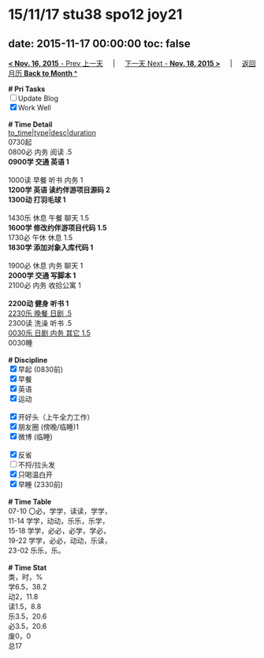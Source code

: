 # 15/11/17 stu38 spo12 joy21

date: 2015-11-17 00:00:00
toc: false
---
[**< Nov. 16, 2015** - Prev 上一天](/lifelogs/2015/11/d16.html) &nbsp; &nbsp; | &nbsp; &nbsp; [下一天 Next - **Nov. 18, 2015 >**](/lifelogs/2015/11/d18.html) &nbsp; &nbsp; |  &nbsp; &nbsp; [返回月历 **Back to Month ^**](/lifelogs/2015/11/index.html)
<br/><div><b># Pri Tasks</b></div><div><input type="checkbox"/>Update Blog</div><div><input checked="true" type="checkbox"/>Work Well</div><div><br/></div><div><b># Time Detail</b></div><div><u>to_time|type|desc|duration</u></div><div>0730起</div><div>0800必 内务 阅读 .5</div><div><b>0900学 交通 英语 1</b></div><div><br/></div><div>1000读 早餐 听书 内务 1</div><div><b>1200学 英语 读约伴游项目源码 2</b></div><div><b>1300动 打羽毛球 1</b></div><div><br/></div><div>1430乐 休息 午餐 聊天 1.5</div><div><b>1600学 修改约伴游项目代码 1.5</b></div><div>1730必 午休 休息 1.5</div><div><b>1830学 添加对象入库代码 1</b></div><div><br/></div><div>1900必 休息 内务 聊天 1</div><div><b>2000学 交通 写脚本 1</b></div><div>2100必 内务 收拾公寓 1</div><div><br/></div><div><b>2200动 健身 听书 1</b></div><div><u>2230乐 晚餐 日剧 .5</u></div><div>2300读 洗澡 听书 .5</div><div><u>0030乐 日剧 内务 其它 1.5</u></div><div>0030睡</div><div><br/></div><div><b># Discipline</b></div><div><input checked="true" type="checkbox"/>早起 (0830前)</div><div><input checked="true" type="checkbox"/>早餐</div><div><input checked="true" type="checkbox"/>英语</div><div><input checked="true" type="checkbox"/>运动</div><div><br/></div><div><input checked="true" type="checkbox"/>开好头（上午全力工作）</div><div><input checked="true" type="checkbox"/>朋友圈 (傍晚/临睡)1</div><div><input checked="true" type="checkbox"/>微博 (临睡)</div><div><br/></div><div><input checked="true" type="checkbox"/>反省</div><div><input type="checkbox"/>不捋/拉头发</div><div><input checked="true" type="checkbox"/>只喝温白开</div><div><input checked="true" type="checkbox"/>早睡 (2330前)</div><div><br/></div><div><b># Time Table</b></div><div>07-10 〇必，学学，读读，学学，</div><div>11-14 学学，动动，乐乐，乐学，</div><div>15-18 学学，必必，必学，学必，</div><div>19-22 学学，必必，动动，乐读，</div><div>23-02 乐乐，乐。</div><div><br/></div><div><b># Time Stat</b></div><div>类，时，%</div><div>学6.5，38.2</div><div>动2，11.8</div><div>读1.5，8.8</div><div>乐3.5，20.6</div><div>必3.5，20.6</div><div>废0，0</div><div>总17</div>
